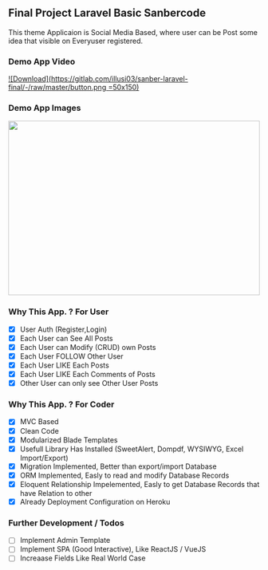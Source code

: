 ## Final Project Laravel Basic Sanbercode

This theme Applicaion is Social Media Based, where user can be Post some idea that visible on Everyuser registered.

### Demo App Video

[![Download](https://gitlab.com/illusi03/sanber-laravel-final/-/raw/master/button.png =50x150)](https://gitlab.com/illusi03/sanber-laravel-final/-/raw/master/Demo_App.mkv?inline=false)

### Demo App Images

<p float="left">
  <img src="https://gitlab.com/illusi03/sanber-laravel-final/-/raw/master/Demo_App.png" width="100%" height="350" alt=""/>
</p>

### Why This App. ? For User

-   [x] User Auth (Register,Login)
-   [x] Each User can See All Posts
-   [x] Each User can Modify (CRUD) own Posts
-   [x] Each User FOLLOW Other User
-   [x] Each User LIKE Each Posts
-   [x] Each User LIKE Each Comments of Posts
-   [x] Other User can only see Other User Posts

### Why This App. ? For Coder

-   [x] MVC Based
-   [x] Clean Code
-   [x] Modularized Blade Templates
-   [x] Usefull Library Has Installed (SweetAlert, Dompdf, WYSIWYG, Excel Import/Export)
-   [x] Migration Implemented, Better than export/import Database
-   [x] ORM Implemented, Easly to read and modify Database Records
-   [x] Eloquent Relationship Impelemented, Easly to get Database Records that have Relation to other
-   [x] Already Deployment Configuration on Heroku

### Further Development / Todos

-   [ ] Implement Admin Template
-   [ ] Implement SPA (Good Interactive), Like ReactJS / VueJS
-   [ ] Increaase Fields Like Real World Case
